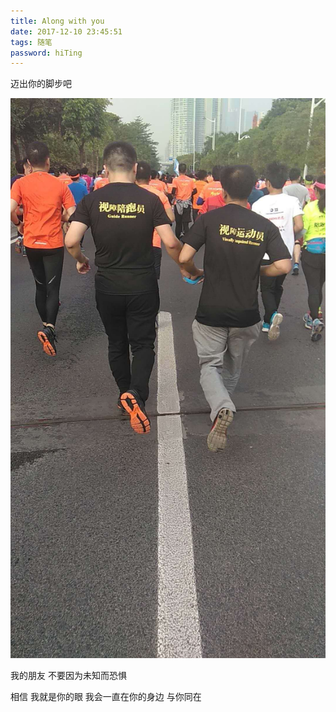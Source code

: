 ```yaml
---
title: Along with you
date: 2017-12-10 23:45:51
tags: 随笔
password: hiTing
---
```


迈出你的脚步吧
<!-- more -->
![Along with you](/img/essay/along_with_you.jpg "Yes, I will be with you")

我的朋友
不要因为未知而恐惧

相信
我就是你的眼
我会一直在你的身边
与你同在